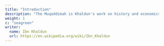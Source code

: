 ```yaml
---
title: "Introduction"
description: "The Muqaddimah is Khaldun's work on history and economics"
weight: 1
c: "seagreen"
writer:
  name: Ibn Khaldun
  url: https://en.wikipedia.org/wiki/Ibn_Khaldun
---
```

